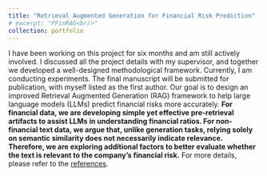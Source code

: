 ```yaml
---
title: "Retrieval Augmented Generation for Financial Risk Prediction"
# excerpt: "PFinRAG<br/>"
collection: portfolio
---
```


I have been working on this project for six months and am still actively involved. I discussed all the project details with my supervisor, and together we developed a well-designed methodological framework. Currently, I am conducting experiments. The final manuscript will be submitted for publication, with myself listed as the first author.
Our goal is to design an improved Retrieval Augmented Generation (RAG) framework to help large language models (LLMs) predict financial risks more accurately. <b>For financial data, we are developing simple yet effective pre-retrieval artifacts to assist LLMs in understanding financial ratios. For non-financial text data, we argue that, unlike generation tasks, relying solely on semantic similarity does not necessarily indicate relevance. Therefore, we are exploring additional factors to better evaluate whether the text is relevant to the company’s financial risk.</b> For more details, please refer to the [references](https://zeshentian.github.io/files/).